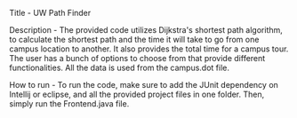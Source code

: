 Title - UW Path Finder

Description - 
The provided code utilizes Dijkstra's shortest path algorithm, to calculate the shortest path and the time it will take to go from one campus location to another. 
It also provides the total time for a campus tour. The user has a bunch of options to choose from that provide different functionalities. All the data is used from the campus.dot file.

How to run - 
To run the code, make sure to add the JUnit dependency on Intellij or eclipse, and all the provided project files in one folder. Then, simply run the Frontend.java file.
